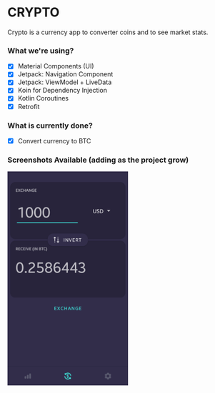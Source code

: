 # CRYPTO
Crypto is a currency app to converter coins and to see market stats.

### What we're using?
- [x] Material Components (UI)
- [x] Jetpack: Navigation Component
- [x] Jetpack: ViewModel + LiveData
- [x] Koin for Dependency Injection
- [x] Kotlin Coroutines
- [x] Retrofit

### What is currently done?
- [x] Convert currency to BTC



### Screenshots Available (adding as the project grow)

<img src="/screenshots/s1.png" width="270" height="480">
